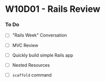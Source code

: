 # W10D01 - Rails Review

### To Do
- [ ] "Rails Week" Conversation
- [ ] MVC Review
- [ ] Quickly build simple Rails app
- [ ] Nested Resources
- [ ] `scaffold` command




















